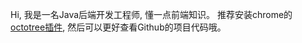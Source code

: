 Hi, 我是一名Java后端开发工程师, 懂一点前端知识。
推荐安装chrome的[octotree插件](https://www.runoob.com/w3cnote/octotree-github-repo.html), 然后可以更好查看Github的项目代码哦。

<!--
**xiaofeng333/xiaofeng333** is a ✨ _special_ ✨ repository because its `README.md` (this file) appears on your GitHub profile.

Here are some ideas to get you started:

- 🔭 I’m currently working on ...
- 🌱 I’m currently learning ...
- 👯 I’m looking to collaborate on ...
- 🤔 I’m looking for help with ...
- 💬 Ask me about ...
- 📫 How to reach me: ...
- 😄 Pronouns: ...
- ⚡ Fun fact: ...
-->
